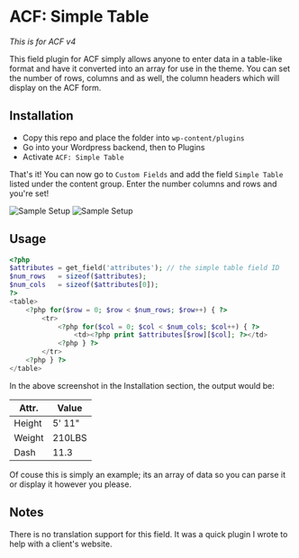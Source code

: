 # ACF: Simple Table

*This is for ACF v4*

This field plugin for ACF simply allows anyone to enter data in a table-like format and have it converted into an array for use in the theme. You can set the number of rows, columns and as well, the column headers which will display on the ACF form.

## Installation

+ Copy this repo and place the folder into `wp-content/plugins`
+ Go into your Wordpress backend, then to Plugins
+ Activate `ACF: Simple Table`

That's it! You can now go to `Custom Fields` and add the field `Simple Table` listed under the content group. Enter the number columns and rows and you're set!

![Sample Setup](http://i.imgur.com/QtQvSwV.jpg "Sample Setup")
![Sample Setup](http://i.imgur.com/Vgwc7mQ.jpg "Sample Setup")

## Usage

```php
<?php
$attributes = get_field('attributes'); // the simple table field ID
$num_rows   = sizeof($attributes);
$num_cols   = sizeof($attributes[0]);
?>
<table>
    <?php for($row = 0; $row < $num_rows; $row++) { ?>
        <tr>
            <?php for($col = 0; $col < $num_cols; $col++) { ?>
                <td><?php print $attributes[$row][$col]; ?></td>
            <?php } ?>
        </tr>
    <?php } ?>
</table>
```

In the above screenshot in the Installation section, the output would be:

Attr.    | Value
-------- | --------
Height   | 5' 11"
Weight   | 210LBS
Dash     | 11.3

Of couse this is simply an example; its an array of data so you can parse it or display it however you please.

## Notes

There is no translation support for this field. It was a quick plugin I wrote to help with a client's website.